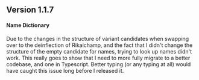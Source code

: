 ## Version 1.1.7

#### Name Dictionary
Due to the changes in the structure of variant candidates when swapping over to the deinflection of Rikaichamp, and the
fact that I didn't change the structure of the empty candidate for names, trying to look up names didn't work. This
really goes to show that I need to more fully migrate to a better codebase, and one in Typescript. Better typing
(or any typing at all) would have caught this issue long before I released it.